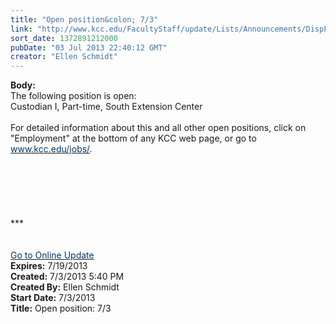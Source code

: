 ```yaml
---
title: "Open position&colon; 7/3"
link: "http://www.kcc.edu/FacultyStaff/update/Lists/Announcements/DispForm.aspx?ID=1158"
sort_date: 1372891212000
pubDate: "03 Jul 2013 22:40:12 GMT"
creator: "Ellen Schmidt"
---
```


<div><b>Body:</b> <div class="ExternalClass4D33D6841D5247ACB6BEBDBF3BD4754D"><div>
<div>The following position is open: </div>
<div></div>
<div>
<div>Custodian I, Part-time, South Extension Center</div><br />For detailed information about this and all other open positions, click on &quot;Employment&quot; at the bottom of any KCC web page, or go to <a href="/FacultyStaff/departments/hr/jobs/Pages/default.aspx"><font color="#003768">www.kcc.edu/jobs/</font></a>.</div>
<div> </div>
<div></div>
<div></div>
<div></div>
<div></div>
<div> </div>
<div> </div>
<div> </div>
<div><br /> </div>
<div>
<div></div>
<div></div>
<div>
<div>
<div></div>
<div></div>
<div></div>
<div>
<div>***</div>
<div> </div>
<div> </div>
<div></div>
<div></div>
<div></div>
<div></div>
<div></div>
<div><a href="/FacultyStaff/update/Pages/dailyupdate.aspx"><font color="#003768">Go to Online Update</font></a></div>
<div></div>
<div></div></div></div></div></div></div></div></div>
<div><b>Expires:</b> 7/19/2013</div>
<div><b>Created:</b> 7/3/2013 5:40 PM</div>
<div><b>Created By:</b> Ellen Schmidt</div>
<div><b>Start Date:</b> 7/3/2013</div>
<div><b>Title:</b> Open position: 7/3</div>
